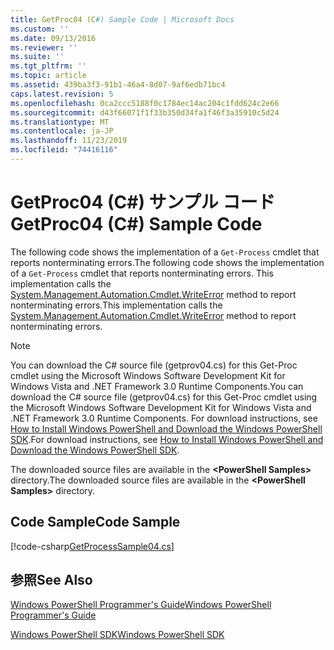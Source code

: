 ```yaml
---
title: GetProc04 (C#) Sample Code | Microsoft Docs
ms.custom: ''
ms.date: 09/13/2016
ms.reviewer: ''
ms.suite: ''
ms.tgt_pltfrm: ''
ms.topic: article
ms.assetid: 439ba3f3-91b1-46a4-8d07-9af6edb71bc4
caps.latest.revision: 5
ms.openlocfilehash: 0ca2ccc5188f0c1784ec14ac204c1fdd624c2e66
ms.sourcegitcommit: d43f66071f1f33b350d34fa1f46f3a35910c5d24
ms.translationtype: MT
ms.contentlocale: ja-JP
ms.lasthandoff: 11/23/2019
ms.locfileid: "74416116"
---
```

# <a name="getproc04-c-sample-code"></a><span data-ttu-id="49b45-102">GetProc04 (C#) サンプル コード</span><span class="sxs-lookup"><span data-stu-id="49b45-102">GetProc04 (C#) Sample Code</span></span>

<span data-ttu-id="49b45-103">The following code shows the implementation of a `Get-Process` cmdlet that reports nonterminating errors.</span><span class="sxs-lookup"><span data-stu-id="49b45-103">The following code shows the implementation of a `Get-Process` cmdlet that reports nonterminating errors.</span></span> <span data-ttu-id="49b45-104">This implementation calls the [System.Management.Automation.Cmdlet.WriteError](/dotnet/api/System.Management.Automation.Cmdlet.WriteError) method to report nonterminating errors.</span><span class="sxs-lookup"><span data-stu-id="49b45-104">This implementation calls the [System.Management.Automation.Cmdlet.WriteError](/dotnet/api/System.Management.Automation.Cmdlet.WriteError) method to report nonterminating errors.</span></span>

> [!NOTE]
> <span data-ttu-id="49b45-105">You can download the C# source file (getprov04.cs) for this Get-Proc cmdlet using the Microsoft Windows Software Development Kit for Windows Vista and .NET Framework 3.0 Runtime Components.</span><span class="sxs-lookup"><span data-stu-id="49b45-105">You can download the C# source file (getprov04.cs) for this Get-Proc cmdlet using the Microsoft Windows Software Development Kit for Windows Vista and .NET Framework 3.0 Runtime Components.</span></span> <span data-ttu-id="49b45-106">For download instructions, see [How to Install Windows PowerShell and Download the Windows PowerShell SDK](/powershell/scripting/developer/installing-the-windows-powershell-sdk).</span><span class="sxs-lookup"><span data-stu-id="49b45-106">For download instructions, see [How to Install Windows PowerShell and Download the Windows PowerShell SDK](/powershell/scripting/developer/installing-the-windows-powershell-sdk).</span></span>
>
> <span data-ttu-id="49b45-107">The downloaded source files are available in the **\<PowerShell Samples>** directory.</span><span class="sxs-lookup"><span data-stu-id="49b45-107">The downloaded source files are available in the **\<PowerShell Samples>** directory.</span></span>

## <a name="code-sample"></a><span data-ttu-id="49b45-108">Code Sample</span><span class="sxs-lookup"><span data-stu-id="49b45-108">Code Sample</span></span>

[!code-csharp[GetProcessSample04.cs](../../../../powershell-sdk-samples/SDK-2.0/csharp/GetProcessSample04/GetProcessSample04.cs#L11-L98 "GetProcessSample04.cs")]

## <a name="see-also"></a><span data-ttu-id="49b45-109">参照</span><span class="sxs-lookup"><span data-stu-id="49b45-109">See Also</span></span>

[<span data-ttu-id="49b45-110">Windows PowerShell Programmer's Guide</span><span class="sxs-lookup"><span data-stu-id="49b45-110">Windows PowerShell Programmer's Guide</span></span>](./windows-powershell-programmer-s-guide.md)

[<span data-ttu-id="49b45-111">Windows PowerShell SDK</span><span class="sxs-lookup"><span data-stu-id="49b45-111">Windows PowerShell SDK</span></span>](../windows-powershell-reference.md)

